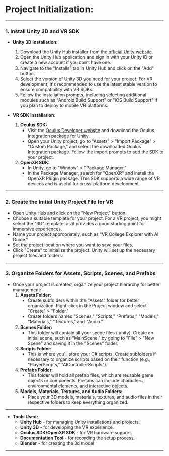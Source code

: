 # Project Initialization:
---

### **1. Install Unity 3D and VR SDK**

   - **Unity 3D Installation:**
     1. Download the Unity Hub installer from the [official Unity website](https://unity.com/download).
     2. Open the Unity Hub application and sign in with your Unity ID or create a new account if you don’t have one.
     3. Navigate to the "Installs" tab in Unity Hub and click on the "Add" button.
     4. Select the version of Unity 3D you need for your project. For VR development, it's recommended to use the latest stable version to ensure compatibility with VR SDKs.
     5. Follow the installation prompts, including selecting additional modules such as "Android Build Support" or "iOS Build Support" if you plan to deploy to mobile VR platforms.

   - **VR SDK Installation:**
     1. **Oculus SDK:**
        - Visit the [Oculus Developer website](https://developer.oculus.com/downloads/package/unity-integration/) and download the Oculus Integration package for Unity.
        - Open your Unity project, go to "Assets" > "Import Package" > "Custom Package," and select the downloaded Oculus Integration package. Follow the import prompts to add the SDK to your project.
     2. **OpenXR SDK:**
        - In Unity, go to "Window" > "Package Manager."
        - In the Package Manager, search for "OpenXR" and install the OpenXR Plugin package. This SDK supports a wide range of VR devices and is useful for cross-platform development.
---

### **2. Create the Initial Unity Project File for VR**

   - Open Unity Hub and click on the "New Project" button.
   - Choose a suitable template for your project. For a VR project, you might select the "3D" template, as it provides a good starting point for immersive experiences.
   - Name your project appropriately, such as "VR College Explorer with AI Guide."
   - Set the project location where you want to save your files.
   - Click "Create" to initialize the project. Unity will set up the necessary project files and folders.
---

### **3. Organize Folders for Assets, Scripts, Scenes, and Prefabs**

   - Once your project is created, organize your project hierarchy for better management:
     1. **Assets Folder:**
        - Create subfolders within the "Assets" folder for better organization. Right-click in the Project window and select "Create" > "Folder."
        - Create folders named "Scenes," "Scripts," "Prefabs," "Models," "Materials," "Textures," and "Audio."
     2. **Scenes Folder:**
        - This folder will contain all your scene files (.unity). Create an initial scene, such as "MainScene," by going to "File" > "New Scene" and saving it in the "Scenes" folder.
     3. **Scripts Folder:**
        - This is where you'll store your C# scripts. Create subfolders if necessary to organize scripts based on their function (e.g., "PlayerScripts," "AIControllerScripts").
     4. **Prefabs Folder:**
        - This folder will hold all prefab files, which are reusable game objects or components. Prefabs can include characters, environmental elements, and interactive objects.
     5. **Models, Materials, Textures, and Audio Folders:**
        - Place your 3D models, materials, textures, and audio files in their respective folders to keep everything organized.
---

   - **Tools Used:**
     - **Unity Hub** - for managing Unity installations and projects.
     - **Unity 3D** - for developing the VR experience.
     - **Oculus SDK/OpenXR SDK** - for VR hardware support.
     - **Documentation Tool** - for recording the setup 
     process.
     - **Blender** - for creating the 3d model 

---